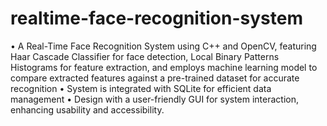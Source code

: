 # realtime-face-recognition-system

•	A Real-Time Face Recognition System using C++ and OpenCV, featuring Haar Cascade Classifier  for face detection, Local Binary Patterns Histograms  for feature extraction, and employs machine learning model to compare extracted features against a pre-trained dataset for accurate recognition
•	System is integrated with SQLite for efficient data management
•	Design with a user-friendly GUI for system interaction, enhancing usability and accessibility.
